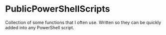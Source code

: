 # PublicPowerShellScripts
Collection of some functions that I often use. Written so they can be quickly added into any PowerShell script.
